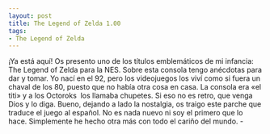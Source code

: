 ```yaml
---
layout: post
title: The Legend of Zelda 1.00
tags:
- The Legend of Zelda
---
```


¡Ya está aquí! Os presento uno de los títulos emblemáticos de mi infancia: The Legend of Zelda para la NES. Sobre esta consola tengo anécdotas para dar y tomar. Yo nací en el 92, pero los videojuegos los viví como si fuera un chaval de los 80, puesto que no había otra cosa en casa. La consola era «el titi» y a los Octoroks &nbsp;los llamaba chupetes. Si eso no es retro, que venga Dios y lo diga. Bueno, dejando a lado la nostalgia, os traigo este parche que traduce el juego al español. No es nada nuevo ni soy el primero que lo hace. Simplemente he hecho otra más con todo el cariño del mundo. -